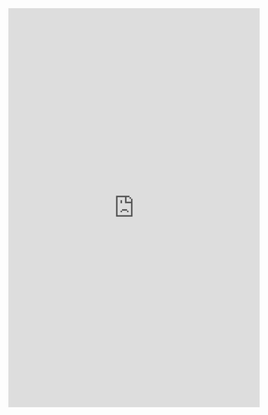 <iframe class="repl" width="100%" height="800px" frameborder="0" src="https://repl.it/@azablan/threeUniqueVowels?lite=true"></iframe>
